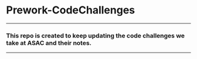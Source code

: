 # Prework-CodeChallenges
---
### This repo is created to keep updating the code challenges we take at ASAC and their notes.
---